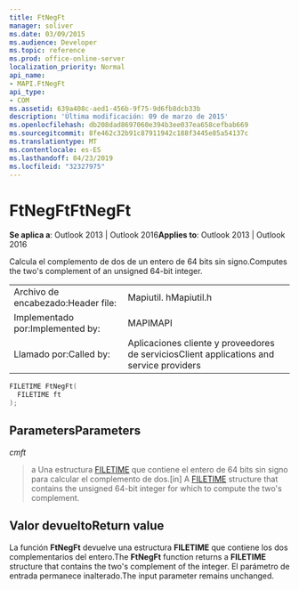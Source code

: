 ```yaml
---
title: FtNegFt
manager: soliver
ms.date: 03/09/2015
ms.audience: Developer
ms.topic: reference
ms.prod: office-online-server
localization_priority: Normal
api_name:
- MAPI.FtNegFt
api_type:
- COM
ms.assetid: 639a408c-aed1-456b-9f75-9d6fb8dcb33b
description: 'Última modificación: 09 de marzo de 2015'
ms.openlocfilehash: db208dad8697060e394b3ee037ea658cefbab669
ms.sourcegitcommit: 8fe462c32b91c87911942c188f3445e85a54137c
ms.translationtype: MT
ms.contentlocale: es-ES
ms.lasthandoff: 04/23/2019
ms.locfileid: "32327975"
---
```

# <a name="ftnegft"></a><span data-ttu-id="b67a4-103">FtNegFt</span><span class="sxs-lookup"><span data-stu-id="b67a4-103">FtNegFt</span></span>

  
  
<span data-ttu-id="b67a4-104">**Se aplica a**: Outlook 2013 | Outlook 2016</span><span class="sxs-lookup"><span data-stu-id="b67a4-104">**Applies to**: Outlook 2013 | Outlook 2016</span></span> 
  
<span data-ttu-id="b67a4-105">Calcula el complemento de dos de un entero de 64 bits sin signo.</span><span class="sxs-lookup"><span data-stu-id="b67a4-105">Computes the two's complement of an unsigned 64-bit integer.</span></span> 
  
|||
|:-----|:-----|
|<span data-ttu-id="b67a4-106">Archivo de encabezado:</span><span class="sxs-lookup"><span data-stu-id="b67a4-106">Header file:</span></span>  <br/> |<span data-ttu-id="b67a4-107">Mapiutil. h</span><span class="sxs-lookup"><span data-stu-id="b67a4-107">Mapiutil.h</span></span>  <br/> |
|<span data-ttu-id="b67a4-108">Implementado por:</span><span class="sxs-lookup"><span data-stu-id="b67a4-108">Implemented by:</span></span>  <br/> |<span data-ttu-id="b67a4-109">MAPI</span><span class="sxs-lookup"><span data-stu-id="b67a4-109">MAPI</span></span>  <br/> |
|<span data-ttu-id="b67a4-110">Llamado por:</span><span class="sxs-lookup"><span data-stu-id="b67a4-110">Called by:</span></span>  <br/> |<span data-ttu-id="b67a4-111">Aplicaciones cliente y proveedores de servicios</span><span class="sxs-lookup"><span data-stu-id="b67a4-111">Client applications and service providers</span></span>  <br/> |
   
```cpp
FILETIME FtNegFt(
  FILETIME ft
);
```

## <a name="parameters"></a><span data-ttu-id="b67a4-112">Parameters</span><span class="sxs-lookup"><span data-stu-id="b67a4-112">Parameters</span></span>

 <span data-ttu-id="b67a4-113">_cm_</span><span class="sxs-lookup"><span data-stu-id="b67a4-113">_ft_</span></span>
  
> <span data-ttu-id="b67a4-114">a Una estructura [FILETIME](filetime.md) que contiene el entero de 64 bits sin signo para calcular el complemento de dos.</span><span class="sxs-lookup"><span data-stu-id="b67a4-114">[in] A [FILETIME](filetime.md) structure that contains the unsigned 64-bit integer for which to compute the two's complement.</span></span> 
    
## <a name="return-value"></a><span data-ttu-id="b67a4-115">Valor devuelto</span><span class="sxs-lookup"><span data-stu-id="b67a4-115">Return value</span></span>

<span data-ttu-id="b67a4-116">La función **FtNegFt** devuelve una estructura **FILETIME** que contiene los dos complementarios del entero.</span><span class="sxs-lookup"><span data-stu-id="b67a4-116">The **FtNegFt** function returns a **FILETIME** structure that contains the two's complement of the integer.</span></span> <span data-ttu-id="b67a4-117">El parámetro de entrada permanece inalterado.</span><span class="sxs-lookup"><span data-stu-id="b67a4-117">The input parameter remains unchanged.</span></span> 
  

